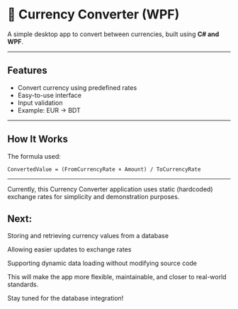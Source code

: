 
# 💱 Currency Converter (WPF)

A simple desktop app to convert between currencies, built using **C# and WPF**.

---

## Features

- Convert currency using predefined rates
- Easy-to-use interface
- Input validation
- Example: EUR → BDT

---

## How It Works

The formula used:
```
ConvertedValue = (FromCurrencyRate × Amount) / ToCurrencyRate
```


---

Currently, this Currency Converter application uses static (hardcoded) exchange rates for simplicity and demonstration purposes.

## Next:

Storing and retrieving currency values from a database

Allowing easier updates to exchange rates

Supporting dynamic data loading without modifying source code

This will make the app more flexible, maintainable, and closer to real-world standards.

Stay tuned for the database integration!